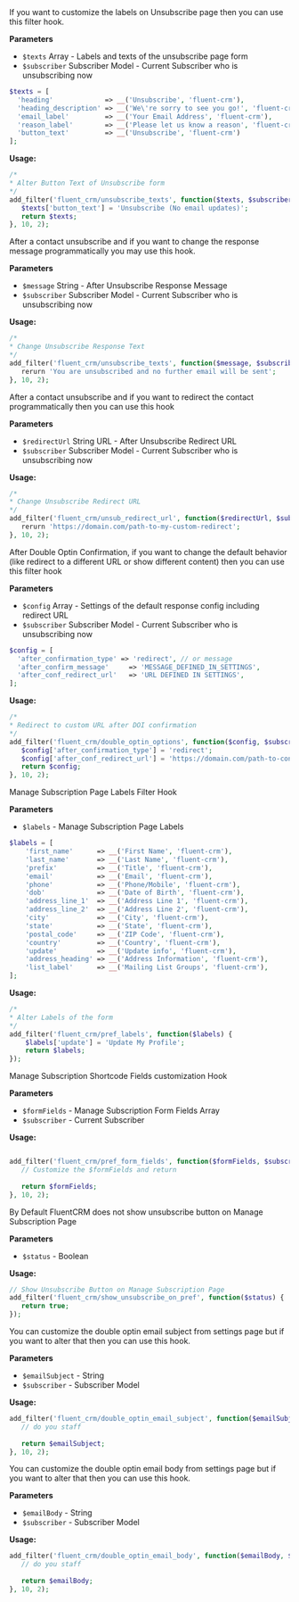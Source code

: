 <explain-block title="fluent_crm/unsubscribe_texts">
If you want to customize the labels on Unsubscribe page then you can use this filter hook.

**Parameters**

- `$texts` Array - Labels and texts of the unsubscribe page form
- `$subscriber` Subscriber Model - Current Subscriber who is unsubscribing now

```php
$texts = [
  'heading'             => __('Unsubscribe', 'fluent-crm'),
  'heading_description' => __('We\'re sorry to see you go!', 'fluent-crm'),
  'email_label'         => __('Your Email Address', 'fluent-crm'),
  'reason_label'        => __('Please let us know a reason', 'fluent-crm'),
  'button_text'         => __('Unsubscribe', 'fluent-crm')
];
```

**Usage:**

```php 
/*
* Alter Button Text of Unsubscribe form
*/
add_filter('fluent_crm/unsubscribe_texts', function($texts, $subscriber) {
   $texts['button_text'] = 'Unsubscribe (No email updates)';
   return $texts;
}, 10, 2);
```

</explain-block>

<explain-block title="fluent_crm/unsub_response_message">
After a contact unsubscribe and if you want to change the response message programmatically you may use this hook.

**Parameters**

- `$message` String - After Unsubscribe Response Message
- `$subscriber` Subscriber Model - Current Subscriber who is unsubscribing now

**Usage:**

```php 
/*
* Change Unsubscribe Response Text
*/
add_filter('fluent_crm/unsubscribe_texts', function($message, $subscriber) {
   rerurn 'You are unsubscribed and no further email will be sent';
}, 10, 2);
```

</explain-block>

<explain-block title="fluent_crm/unsub_redirect_url">
After a contact unsubscribe and if you want to redirect the contact programmatically then you can use this hook

**Parameters**

- `$redirectUrl` String URL - After Unsubscribe Redirect URL
- `$subscriber` Subscriber Model - Current Subscriber who is unsubscribing now

**Usage:**

```php 
/*
* Change Unsubscribe Redirect URL
*/
add_filter('fluent_crm/unsub_redirect_url', function($redirectUrl, $subscriber) {
   rerurn 'https://domain.com/path-to-my-custom-redirect';
}, 10, 2);
```

</explain-block>

<explain-block title="fluent_crm/double_optin_options">
After Double Optin Confirmation, if you want to change the default behavior (like redirect to a different URL or show
different content) then you can use this filter hook

**Parameters**

- `$config` Array - Settings of the default response config including redirect URL
- `$subscriber` Subscriber Model - Current Subscriber who is unsubscribing now

```php
$config = [
  'after_confirmation_type' => 'redirect', // or message
  'after_confirm_message'     => 'MESSAGE_DEFINED_IN_SETTINGS',
  'after_conf_redirect_url'   => 'URL DEFINED IN SETTINGS',
];
```

**Usage:**

```php 
/*
* Redirect to custom URL after DOI confirmation
*/
add_filter('fluent_crm/double_optin_options', function($config, $subscriber) {
   $config['after_confirmation_type'] = 'redirect';
   $config['after_conf_redirect_url'] = 'https://domain.com/path-to-confirm-page';
   return $config;
}, 10, 2);
```
</explain-block>

<explain-block title="fluent_crm/pref_labels">
Manage Subscription Page Labels Filter Hook

**Parameters**

- `$labels` - Manage Subscription Page Labels

```php
$labels = [
    'first_name'      => __('First Name', 'fluent-crm'),
    'last_name'       => __('Last Name', 'fluent-crm'),
    'prefix'          => __('Title', 'fluent-crm'),
    'email'           => __('Email', 'fluent-crm'),
    'phone'           => __('Phone/Mobile', 'fluent-crm'),
    'dob'             => __('Date of Birth', 'fluent-crm'),
    'address_line_1'  => __('Address Line 1', 'fluent-crm'),
    'address_line_2'  => __('Address Line 2', 'fluent-crm'),
    'city'            => __('City', 'fluent-crm'),
    'state'           => __('State', 'fluent-crm'),
    'postal_code'     => __('ZIP Code', 'fluent-crm'),
    'country'         => __('Country', 'fluent-crm'),
    'update'          => __('Update info', 'fluent-crm'),
    'address_heading' => __('Address Information', 'fluent-crm'),
    'list_label'      => __('Mailing List Groups', 'fluent-crm'),
];
```

**Usage:**

```php 
/*
* Alter Labels of the form
*/
add_filter('fluent_crm/pref_labels', function($labels) {
    $labels['update'] = 'Update My Profile';
    return $labels;
});
```
</explain-block>

<explain-block title="fluent_crm/pref_form_fields">

Manage Subscription Shortcode Fields customization Hook

**Parameters**

- `$formFields` - Manage Subscription Form Fields Array
- `$subscriber` - Current Subscriber

**Usage:**

```php 

add_filter('fluent_crm/pref_form_fields', function($formFields, $subscriber) {
   // Customize the $formFields and return
   
   return $formFields;
}, 10, 2);
```
</explain-block>

<explain-block title="fluent_crm/show_unsubscribe_on_pref">
By Default FluentCRM does not show unsubscribe button on Manage Subscription Page

**Parameters**

- `$status` - Boolean

**Usage:**

```php 
// Show Unsubscribe Button on Manage Subscription Page
add_filter('fluent_crm/show_unsubscribe_on_pref', function($status) {
   return true;
});
```
</explain-block>

<explain-block title="fluent_crm/double_optin_email_subject">
You can customize the double optin email subject from settings page but if you want to alter that then you can use this hook.

**Parameters**

- `$emailSubject` - String
- `$subscriber` - Subscriber Model

**Usage:**

```php 
add_filter('fluent_crm/double_optin_email_subject', function($emailSubject, $subscriber) {
   // do you staff
   
   return $emailSubject;
}, 10, 2);
```
</explain-block>

<explain-block title="fluent_crm/double_optin_email_body">
You can customize the double optin email body from settings page but if you want to alter that then you can use this hook.

**Parameters**

- `$emailBody` - String
- `$subscriber` - Subscriber Model

**Usage:**

```php 
add_filter('fluent_crm/double_optin_email_body', function($emailBody, $subscriber) {
   // do you staff
   
   return $emailBody;
}, 10, 2);
```
</explain-block>
